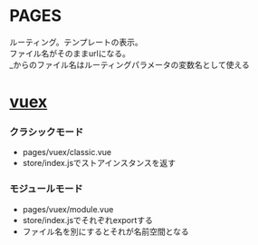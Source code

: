 # PAGES
ルーティング。テンプレートの表示。      
ファイル名がそのままurlになる。    
_からのファイル名はルーティングパラメータの変数名として使える    


# [vuex](https://ja.nuxtjs.org/guide/vuex-store/)    
### クラシックモード
- pages/vuex/classic.vue
- store/index.jsでストアインスタンスを返す

### モジュールモード
- pages/vuex/module.vue
- store/index.jsでそれぞれexportする
- ファイル名を別にするとそれが名前空間となる
